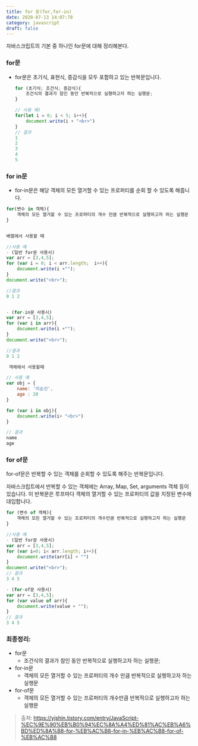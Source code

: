 ```yaml
---
title: for 문(for,for-in)
date: 2020-07-13 14:07:78
category: javascript
draft: false
---
```


자바스크립트의 기본 중 하나인 for문에 대해 정리해본다.

### for문

- for문은 초기식, 표현식, 증감식을 모두 포함하고 있는 반복문입니다.

  ```javascript
  for (초기식; 조건식; 증감식){
      조건식의 결과가 참인 동안 반복적으로 실행하고자 하는 실행문;
  }

  // 사용 예)
  for(let i = 0; i < 5; i++){
      document.write(i + "<br>")
  }
  // 결과
  1
  2
  3
  4
  5
  ```

### for in문

- for-in문은 해당 객체의 모든 열거할 수 있는 프로퍼티를 순회 할 수 있도록 해줍니다.

```javascript
for(변수 in 객체){
    객체의 모든 열거할 수 있는 프로퍼티의 개수 만큼 반복적으로 실행하고자 하는 실행문
}
```

```javascript

배열에서 사용할 때

//사용 예
- (일반 for문 사용시)
var arr = [3,4,5];
for (var i = 0; i < arr.length;  i++){
    document.write(i +"");
}
document.write("<br>");

//결과
0 1 2


- (for-in문 사용시)
var arr = [3,4,5];
for (var i in arr){
    document.write(i +"");
}
document.write("<br>");

//결과
0 1 2

```

```javascript
 객체에서 사용할때

// 사용 예
var obj = {
    name: '이순신',
    age : 20
}

for (var i in obj){
    document.write(i+ "<br>")
}

// 결과
name
age
```

### for of문

for-of문은 반복할 수 있는 객체를 순회할 수 있도록 해주는 반복문입니다.

자바스크립트에서 반복할 수 있는 객체에는 Array, Map, Set, arguments 객체 등이 있습니다.
이 반복문은 루프마다 객체의 열거할 수 있는 프로퍼티의 값을 지정된 변수에 대입합니다.

```javascript
for (변수 of 객체){
    객체의 모든 열거할 수 있는 프로퍼티의 개수만큼 반복적으로 실행하고자 하는 실행문
}
```

```javascript
//사용 예
- (일반 for문 사용시)
var arr = [3,4,5];
for (var i=0; i< arr.length; i++){
    document.write(arr[i] + "")
}
document.write("<br>");
// 결과
3 4 5

- (for-of문 사용시)
var arr = [3,4,5];
for (var value of arr){
    document.write(value + "");
}
// 결과
3 4 5

```

### 최종정리:

- for문
  - 조건식의 결과가 참인 동안 반복적으로 실행하고자 하는 실행문;
- for-in문
  - 객체의 모든 열거할 수 있는 프로퍼티의 개수 만큼 반복적으로 실행하고자 하는 실행문
- for-of문
  - 객체의 모든 열거할 수 있는 프로퍼티의 개수만큼 반복적으로 실행하고자 하는 실행문

> 출처: https://yjshin.tistory.com/entry/JavaScript-%EC%9E%90%EB%B0%94%EC%8A%A4%ED%81%AC%EB%A6%BD%ED%8A%B8-for-%EB%AC%B8-for-in-%EB%AC%B8-for-of-%EB%AC%B8
